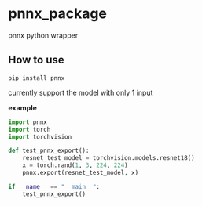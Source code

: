 # pnnx_package
pnnx python wrapper



## How to use

```shell
pip install pnnx
```



currently support the model with only 1 input

**example**

```python
import pnnx
import torch
import torchvision

def test_pnnx_export():
    resnet_test_model = torchvision.models.resnet18()
    x = torch.rand(1, 3, 224, 224)
    pnnx.export(resnet_test_model, x)

if __name__ == "__main__":
    test_pnnx_export()
```

